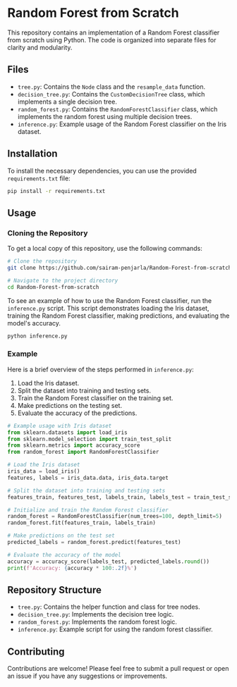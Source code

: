 # Random Forest from Scratch

This repository contains an implementation of a Random Forest classifier from scratch using Python. The code is organized into separate files for clarity and modularity.

## Files

- `tree.py`: Contains the `Node` class and the `resample_data` function.
- `decision_tree.py`: Contains the `CustomDecisionTree` class, which implements a single decision tree.
- `random_forest.py`: Contains the `RandomForestClassifier` class, which implements the random forest using multiple decision trees.
- `inference.py`: Example usage of the Random Forest classifier on the Iris dataset.

## Installation

To install the necessary dependencies, you can use the provided `requirements.txt` file:

```bash
pip install -r requirements.txt
```

## Usage

### Cloning the Repository

To get a local copy of this repository, use the following commands:

```bash
# Clone the repository
git clone https://github.com/sairam-penjarla/Random-Forest-from-scratch.git

# Navigate to the project directory
cd Random-Forest-from-scratch
```

To see an example of how to use the Random Forest classifier, run the `inference.py` script. This script demonstrates loading the Iris dataset, training the Random Forest classifier, making predictions, and evaluating the model's accuracy.

```bash
python inference.py
```

### Example

Here is a brief overview of the steps performed in `inference.py`:

1. Load the Iris dataset.
2. Split the dataset into training and testing sets.
3. Train the Random Forest classifier on the training set.
4. Make predictions on the testing set.
5. Evaluate the accuracy of the predictions.

```python
# Example usage with Iris dataset
from sklearn.datasets import load_iris
from sklearn.model_selection import train_test_split
from sklearn.metrics import accuracy_score
from random_forest import RandomForestClassifier

# Load the Iris dataset
iris_data = load_iris()
features, labels = iris_data.data, iris_data.target

# Split the dataset into training and testing sets
features_train, features_test, labels_train, labels_test = train_test_split(features, labels, test_size=0.2, random_state=42)

# Initialize and train the Random Forest classifier
random_forest = RandomForestClassifier(num_trees=100, depth_limit=5)
random_forest.fit(features_train, labels_train)

# Make predictions on the test set
predicted_labels = random_forest.predict(features_test)

# Evaluate the accuracy of the model
accuracy = accuracy_score(labels_test, predicted_labels.round())
print(f'Accuracy: {accuracy * 100:.2f}%')
```

## Repository Structure

- `tree.py`: Contains the helper function and class for tree nodes.
- `decision_tree.py`: Implements the decision tree logic.
- `random_forest.py`: Implements the random forest logic.
- `inference.py`: Example script for using the random forest classifier.

## Contributing

Contributions are welcome! Please feel free to submit a pull request or open an issue if you have any suggestions or improvements.